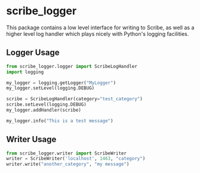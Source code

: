 scribe_logger
=============

This package contains a low level interface for writing to Scribe,
as well as a higher level log handler which plays nicely with Python's
logging facilities.


Logger Usage
------------

```python
from scribe_logger.logger import ScribeLogHandler
import logging

my_logger = logging.getLogger("MyLogger")
my_logger.setLevel(logging.DEBUG)

scribe = ScribeLogHandler(category="test_category")
scribe.setLevel(logging.DEBUG)
my_logger.addHandler(scribe)

my_logger.info("This is a test message")
```

Writer Usage
------------

```python
from scribe_logger.writer import ScribeWriter
writer = ScribeWriter('localhost', 1463, "category")
writer.write("another_category", "my message")
```
